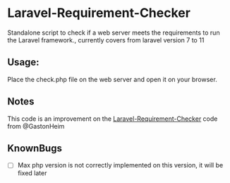 # Laravel-Requirement-Checker
Standalone script to check if a web server meets the requirements to run the Laravel framework., currently covers from laravel version 7 to 11

## Usage:
Place the check.php file on the web server and open it on your browser.

## Notes
This code is an improvement on the [Laravel-Requirement-Checker](https://github.com/GastonHeim/Laravel-Requirement-Checker/tree/master) code from @GastonHeim

## KnownBugs
- [ ] Max php version is not correctly implemented on this version, it will be fixed later
